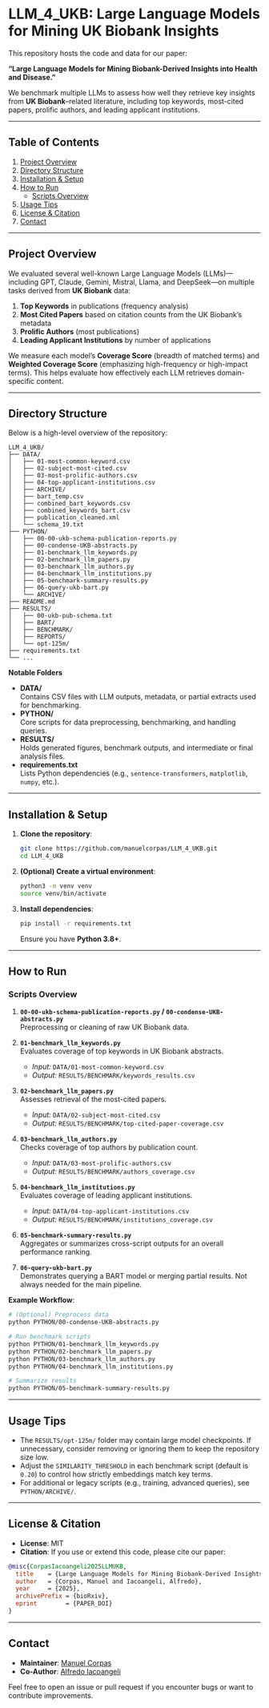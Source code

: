 # LLM_4_UKB: Large Language Models for Mining UK Biobank Insights

This repository hosts the code and data for our paper:

**“Large Language Models for Mining Biobank-Derived Insights into Health and Disease.”**

We benchmark multiple LLMs to assess how well they retrieve key insights from **UK Biobank**–related literature, including top keywords, most-cited papers, prolific authors, and leading applicant institutions.

---

## Table of Contents

1. [Project Overview](#project-overview)  
2. [Directory Structure](#directory-structure)  
3. [Installation & Setup](#installation--setup)  
4. [How to Run](#how-to-run)  
   - [Scripts Overview](#scripts-overview)  
5. [Usage Tips](#usage-tips)  
6. [License & Citation](#license--citation)  
7. [Contact](#contact)

---

## Project Overview

We evaluated several well-known Large Language Models (LLMs)—including GPT, Claude, Gemini, Mistral, Llama, and DeepSeek—on multiple tasks derived from **UK Biobank** data:

1. **Top Keywords** in publications (frequency analysis)  
2. **Most Cited Papers** based on citation counts from the UK Biobank’s metadata  
3. **Prolific Authors** (most publications)  
4. **Leading Applicant Institutions** by number of applications  

We measure each model’s **Coverage Score** (breadth of matched terms) and **Weighted Coverage Score** (emphasizing high-frequency or high-impact terms). This helps evaluate how effectively each LLM retrieves domain-specific content.

---

## Directory Structure

Below is a high-level overview of the repository:
```
LLM_4_UKB/
├── DATA/
│   ├── 01-most-common-keyword.csv
│   ├── 02-subject-most-cited.csv
│   ├── 03-most-prolific-authors.csv
│   ├── 04-top-applicant-institutions.csv
│   ├── ARCHIVE/
│   ├── bart_temp.csv
│   ├── combined_bart_keywords.csv
│   ├── combined_keywords_bart.csv
│   ├── publication_cleaned.xml
│   └── schema_19.txt
├── PYTHON/
│   ├── 00-00-ukb-schema-publication-reports.py
│   ├── 00-condense-UKB-abstracts.py
│   ├── 01-benchmark_llm_keywords.py
│   ├── 02-benchmark_llm_papers.py
│   ├── 03-benchmark_llm_authors.py
│   ├── 04-benchmark_llm_institutions.py
│   ├── 05-benchmark-summary-results.py
│   ├── 06-query-ukb-bart.py
│   └── ARCHIVE/
├── README.md
├── RESULTS/
│   ├── 00-ukb-pub-schema.txt
│   ├── BART/
│   ├── BENCHMARK/
│   ├── REPORTS/
│   └── opt-125m/
├── requirements.txt
└── ...
```
**Notable Folders**  
- **DATA/**  
  Contains CSV files with LLM outputs, metadata, or partial extracts used for benchmarking.  
- **PYTHON/**  
  Core scripts for data preprocessing, benchmarking, and handling queries.  
- **RESULTS/**  
  Holds generated figures, benchmark outputs, and intermediate or final analysis files.  
- **requirements.txt**  
  Lists Python dependencies (e.g., `sentence-transformers`, `matplotlib`, `numpy`, etc.).

---

## Installation & Setup

1. **Clone the repository**:
   ```bash
   git clone https://github.com/manuelcorpas/LLM_4_UKB.git
   cd LLM_4_UKB
   ```

2. **(Optional) Create a virtual environment**:
   ```bash
   python3 -m venv venv
   source venv/bin/activate
   ```

3. **Install dependencies**:
   ```bash
   pip install -r requirements.txt
   ```
   Ensure you have **Python 3.8+**.

---

## How to Run

### Scripts Overview

1. **`00-00-ukb-schema-publication-reports.py` / `00-condense-UKB-abstracts.py`**  
   Preprocessing or cleaning of raw UK Biobank data.

2. **`01-benchmark_llm_keywords.py`**  
   Evaluates coverage of top keywords in UK Biobank abstracts.  
   - *Input:* `DATA/01-most-common-keyword.csv`  
   - *Output:* `RESULTS/BENCHMARK/keywords_results.csv`

3. **`02-benchmark_llm_papers.py`**  
   Assesses retrieval of the most-cited papers.  
   - *Input:* `DATA/02-subject-most-cited.csv`  
   - *Output:* `RESULTS/BENCHMARK/top-cited-paper-coverage.csv`

4. **`03-benchmark_llm_authors.py`**  
   Checks coverage of top authors by publication count.  
   - *Input:* `DATA/03-most-prolific-authors.csv`  
   - *Output:* `RESULTS/BENCHMARK/authors_coverage.csv`

5. **`04-benchmark_llm_institutions.py`**  
   Evaluates coverage of leading applicant institutions.  
   - *Input:* `DATA/04-top-applicant-institutions.csv`  
   - *Output:* `RESULTS/BENCHMARK/institutions_coverage.csv`

6. **`05-benchmark-summary-results.py`**  
   Aggregates or summarizes cross-script outputs for an overall performance ranking.

7. **`06-query-ukb-bart.py`**  
   Demonstrates querying a BART model or merging partial results. Not always needed for the main pipeline.

**Example Workflow**:
```bash
# (Optional) Preprocess data
python PYTHON/00-condense-UKB-abstracts.py

# Run benchmark scripts
python PYTHON/01-benchmark_llm_keywords.py
python PYTHON/02-benchmark_llm_papers.py
python PYTHON/03-benchmark_llm_authors.py
python PYTHON/04-benchmark_llm_institutions.py

# Summarize results
python PYTHON/05-benchmark-summary-results.py
```

---

## Usage Tips

- The `RESULTS/opt-125m/` folder may contain large model checkpoints. If unnecessary, consider removing or ignoring them to keep the repository size low.
- Adjust the `SIMILARITY_THRESHOLD` in each benchmark script (default is `0.20`) to control how strictly embeddings match key terms.
- For additional or legacy scripts (e.g., training, advanced queries), see `PYTHON/ARCHIVE/`.

---

## License & Citation

- **License**: MIT  
- **Citation**: If you use or extend this code, please cite our paper:

```bibtex
@misc{CorpasIacoangeli2025LLMUKB,
  title    = {Large Language Models for Mining Biobank-Derived Insights into Health and Disease},
  author   = {Corpas, Manuel and Iacoangeli, Alfredo},
  year     = {2025},
  archivePrefix = {bioRxiv},
  eprint        = {PAPER_DOI}
}
```

---

## Contact

- **Maintainer**: [Manuel Corpas](mailto:M.Corpas@westminster.ac.uk)  
- **Co-Author**: [Alfredo Iacoangeli](mailto:alfredo.iacoangeli@kcl.ac.uk)

Feel free to open an issue or pull request if you encounter bugs or want to contribute improvements.
